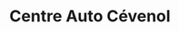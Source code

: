 ---
title: "Centre Auto Cévenol"
url: /saint-jean-du-gard/centre-auto-cevenol/
shop: Autowerkstatt
---